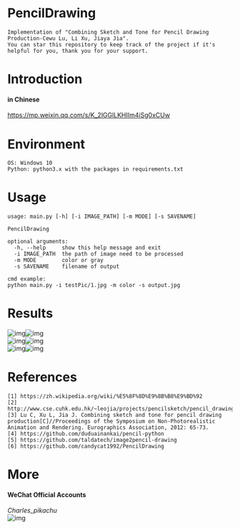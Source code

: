 # PencilDrawing
```
Implementation of "Combining Sketch and Tone for Pencil Drawing Production-Cewu Lu, Li Xu, Jiaya Jia".
You can star this repository to keep track of the project if it's helpful for you, thank you for your support.
```

# Introduction
#### in Chinese
https://mp.weixin.qq.com/s/K_2lGGlLKHIIm4iSg0xCUw

# Environment
```
OS: Windows 10
Python: python3.x with the packages in requirements.txt
```

# Usage
```
usage: main.py [-h] [-i IMAGE_PATH] [-m MODE] [-s SAVENAME]

PencilDrawing

optional arguments:
  -h, --help     show this help message and exit
  -i IMAGE_PATH  the path of image need to be processed
  -m MODE        color or gray
  -s SAVENAME    filename of output

cmd example:
python main.py -i testPic/1.jpg -m color -s output.jpg
```

# Results
![img](./docs/2_color.jpg)![img](./docs/2_gray.jpg)  
![img](./docs/3_color.jpg)![img](./docs/3_gray.jpg)  
![img](./docs/4_color.jpg)![img](./docs/4_gray.jpg)  

# References
```
[1] https://zh.wikipedia.org/wiki/%E5%8F%8D%E9%8B%B8%E9%BD%92
[2] http://www.cse.cuhk.edu.hk/~leojia/projects/pencilsketch/pencil_drawing.htm
[3] Lu C, Xu L, Jia J. Combining sketch and tone for pencil drawing production[C]//Proceedings of the Symposium on Non-Photorealistic Animation and Rendering. Eurographics Association, 2012: 65-73.
[4] https://github.com/duduainankai/pencil-python
[5] https://github.com/taldatech/image2pencil-drawing
[6] https://github.com/candycat1992/PencilDrawing
```

# More
#### WeChat Official Accounts
*Charles_pikachu*  
![img](./docs/pikachu.jpg)